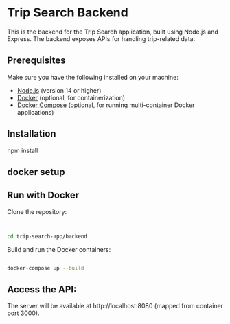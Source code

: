 # Trip Search Backend

This is the backend for the Trip Search application, built using Node.js and Express. The backend exposes APIs for handling trip-related data.

## Prerequisites

Make sure you have the following installed on your machine:

- [Node.js](https://nodejs.org/) (version 14 or higher)
- [Docker](https://www.docker.com/) (optional, for containerization)
- [Docker Compose](https://docs.docker.com/compose/) (optional, for running multi-container Docker applications)

## Installation

npm install

## docker setup

## Run with Docker

Clone the repository:

```bash


cd trip-search-app/backend
```

Build and run the Docker containers:

```bash

docker-compose up --build
```

## Access the API:

The server will be available at http://localhost:8080 (mapped from container port 3000).
